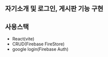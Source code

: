 ## 자기소개 및 로그인, 게시판 기능 구현

## 사용스택
- React(vite)
- CRUD(Firebase FireStore)
- google login(Firebase Auth)